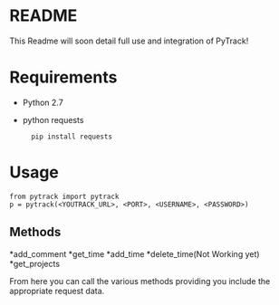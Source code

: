 # README #

This Readme will soon detail full use and integration of PyTrack!

# Requirements #
* Python 2.7
* python requests
        
        pip install requests

# Usage #

    from pytrack import pytrack
    p = pytrack(<YOUTRACK_URL>, <PORT>, <USERNAME>, <PASSWORD>)

## Methods ##
*add_comment
*get_time
*add_time
*delete_time(Not Working yet)
*get_projects

From here you can call the various methods providing you include the appropriate request data.
